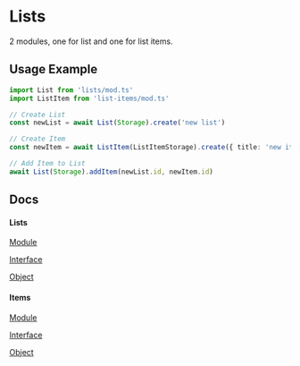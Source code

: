 # Lists

2 modules, one for list and one for list items.

## Usage Example

```typescript
import List from 'lists/mod.ts'
import ListItem from 'list-items/mod.ts'

// Create List
const newList = await List(Storage).create('new list')

// Create Item
const newItem = await ListItem(ListItemStorage).create({ title: 'new item' })

// Add Item to List
await List(Storage).addItem(newList.id, newItem.id)
```

## Docs

#### Lists

[Module](https://doc.deno.land/https://raw.githubusercontent.com/ultraxlight/lists/main/src/lists/list/mod.ts/~/default)

[Interface](https://doc.deno.land/https://raw.githubusercontent.com/ultraxlight/lists/main/src/lists/list/types.ts/~/ListInterface)

[Object](https://doc.deno.land/https://raw.githubusercontent.com/ultraxlight/lists/main/src/lists/list/types.ts/~/List)

#### Items

[Module](https://doc.deno.land/https://raw.githubusercontent.com/ultraxlight/lists/main/src/list-items/list-item/mod.ts/~/default)

[Interface](https://doc.deno.land/https://raw.githubusercontent.com/ultraxlight/lists/main/src/list-items/list-item/types.ts/~/ListItemInterface)

[Object](https://doc.deno.land/https://raw.githubusercontent.com/ultraxlight/lists/main/src/list-items/list-item/types.ts/~/ListItem)
